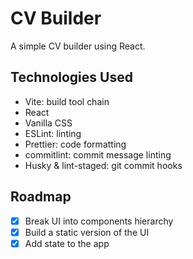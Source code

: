 # CV Builder

A simple CV builder using React.

## Technologies Used

- Vite: build tool chain
- React
- Vanilla CSS
- ESLint: linting
- Prettier: code formatting
- commitlint: commit message linting
- Husky & lint-staged: git commit hooks

## Roadmap

- [x] Break UI into components hierarchy
- [x] Build a static version of the UI
- [x] Add state to the app

